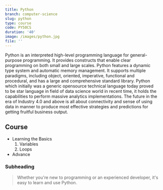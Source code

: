 ```yaml
---
title: Python
branch: computer-science
slug: python
type: course
code: PY50CS
duration: '40'
image: /images/python.jpg
file: ''
---
```


Python is an interpreted high-level programming
language for general-purpose programming. It
provides constructs that enable clear programming
on both small and large scales. Python features
a dynamic type system and automatic memory
management. It supports multiple paradigms,
including object, oriented, imperative, functional
and procedural, and has a large and comprehensive
standard library.
Python which initially was a generic opensource
technical language today proved to be star language
in field of data science world in recent time, it holds
the capabilities to perform massive analytics
implementations. The future in the era of Industry
4.0 and above is all about connectivity and sense of
using data in manner to produce most effective
strategies and predictions for getting fruitful
business output.

## Course

- Learning the Basics
  1. Variables
  2. Loops
- Advance

### Subheading

> Whether you're new to programming or an experienced developer, it's easy to learn and use Python.
